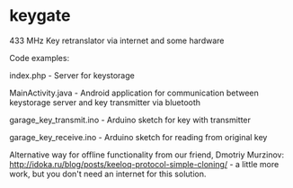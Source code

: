 # keygate
433 MHz Key retranslator via internet and some hardware

Code examples:

index.php - Server for keystorage

MainActivity.java - Android application for communication between keystorage server and key transmitter via bluetooth

garage_key_transmit.ino - Arduino sketch for key with transmitter

garage_key_receive.ino - Arduino sketch for reading from original key

Alternative way for offline functionality from our friend, Dmotriy Murzinov: http://idoka.ru/blog/posts/keeloq-protocol-simple-cloning/ - a little more work, but you don't need an internet for this solution. 
